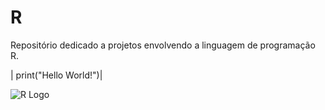 # R
Repositório dedicado a projetos envolvendo a linguagem de programação R. 

| print("Hello World!")|

![R Logo](https://www.r-project.org/logo/Rlogo.png)
